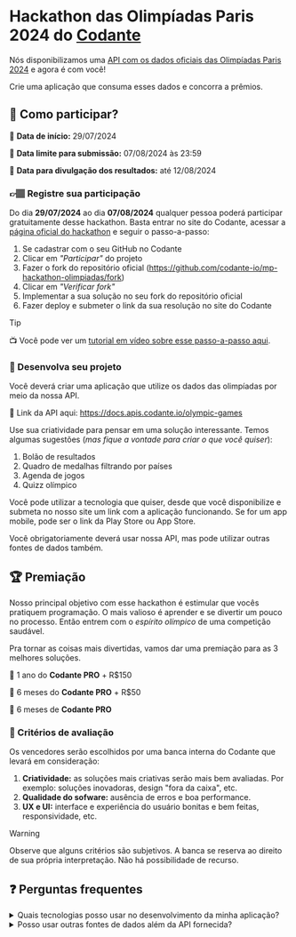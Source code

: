 # Hackathon das Olimpíadas Paris 2024 do [Codante](https://codante.io)

Nós disponibilizamos uma [API com os dados oficiais das Olimpíadas Paris 2024](https://docs.apis.codante.io/olympic-games) e agora é com você!

Crie uma aplicação que consuma esses dados e concorra a prêmios.




## 🤔 Como participar?

📅 **Data de início:** 29/07/2024

📅 **Data limite para submissão:** 07/08/2024 às 23:59

📅 **Data para divulgação dos resultados:** até 12/08/2024


### 👉🏽 Registre sua participação
Do dia **29/07/2024** ao dia **07/08/2024** qualquer pessoa poderá participar gratuitamente desse hackathon. Basta entrar no site do Codante, acessar a [página oficial do hackathon](https://codante.io/mini-projetos/hackathon-olimpiadas) e seguir o passo-a-passo:
1. Se cadastrar com o seu GitHub no Codante
2. Clicar em *"Participar"* do projeto
3. Fazer o fork do repositório oficial (https://github.com/codante-io/mp-hackathon-olimpiadas/fork)
4. Clicar em *"Verificar fork"*
5. Implementar a sua solução no seu fork do repositório oficial
6. Fazer deploy e submeter o link da sua resolução no site do Codante

> [!TIP]
> 📺 Você pode ver um [tutorial em vídeo sobre esse passo-a-passo aqui](https://codante.io/workshops/resolucao-pagina-de-faq/participando-do-mini-projeto-no-codante).

### 🔨 Desenvolva seu projeto
Você deverá criar uma aplicação que utilize os dados das olimpíadas por meio da nossa API.

🔗 Link da API aqui: https://docs.apis.codante.io/olympic-games

Use sua criatividade para pensar em uma solução interessante. Temos algumas sugestões (*mas fique a vontade para criar o que você quiser*):
1. Bolão de resultados
2. Quadro de medalhas filtrando por países
3. Agenda de jogos
4. Quizz olímpico

Você pode utilizar a tecnologia que quiser, desde que você disponibilize e submeta no nosso site um link com a aplicação funcionando. Se for um app mobile, pode ser o link da Play Store ou App Store.

Você obrigatoriamente deverá usar nossa API, mas pode utilizar outras fontes de dados também.


## 🏆 Premiação
Nosso principal objetivo com esse hackathon é estimular que vocês pratiquem programação. O mais valioso é aprender e se divertir um pouco no processo. Então entrem com o *espírito olímpico* de uma competição saudável.

Pra tornar as coisas mais divertidas, vamos dar uma premiação para as 3 melhores soluções.

🥇 1 ano do **Codante PRO** + R$150

🥈 6 meses do **Codante PRO** + R$50

🥉 6 meses de **Codante PRO** 


### 🔎 Critérios de avaliação
Os vencedores serão escolhidos por uma banca interna do Codante que levará em consideração:

1. **Criatividade:** as soluções mais criativas serão mais bem avaliadas. Por exemplo: soluções inovadoras, design "fora da caixa", etc.
2. **Qualidade do sofware:** ausência de erros e boa performance.
3. **UX e UI:** interface e experiência do usuário bonitas e bem feitas, responsividade, etc.

> [!WARNING]
> Observe que alguns critérios são subjetivos. A banca se reserva ao direito de sua própria interpretação. Não há possibilidade de recurso.

## ❓ Perguntas frequentes
<details>
<summary>Quais tecnologias posso usar no desenvolvimento da minha aplicação?</summary>

```
Você tem a liberdade de usar qualquer tecnologia para criar a sua aplicação, desde que ela seja acessível online. Se você desenvolver um aplicativo mobile, forneça o link da Play Store ou App Store. 
```
</details>

<details>
<summary>Posso usar outras fontes de dados além da API fornecida?</summary>

```
Sim, você pode integrar outras fontes de dados externas à sua aplicação, além da API que fornecemos. No entanto, lembre-se que o uso da nossa API é obrigatório para participar do hackathon.
```
</details>
